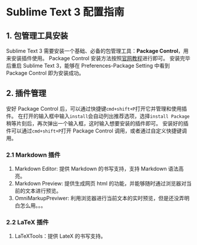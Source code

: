 # Sublime Text 3 配置指南

## 1. 包管理工具安装
Sublime Text 3 需要安装一个基础、必备的包管理工具：**Package Control**，用来安装插件使用。
Package Control 安装方法按照[官网教程](https://packagecontrol.io/installation)进行即可。
安装完毕后重启 Sublime Text 3，能够在 Preferences-Package Setting 中看到 Package Control 即为安装成功。

## 2. 插件管理
安好 Package Control 后，可以通过快捷键`cmd+shift+P`打开它并管理和使用插件。
在打开的输入框中输入`install`会自动列出推荐选项，选择`install Package`稍等片刻后，再次弹出一个输入框，这时输入想要安装的插件即可。
安装好的插件可以通过`cmd+shift+P`打开 Package Control 调用，或者通过自定义快捷键调用。

### 2.1 Markdown 插件
1. Markdown Editor: 提供 Markdown 的书写支持，支持 Markdown 语法高亮。
2. Markdown Preview: 提供生成网页 html 的功能，并能够随时通过浏览器对当前的文本进行预览。
3. OmniMarkupPreviwer: 利用浏览器进行当前文本的实时预览，但是还没弄明白怎么用。。。

### 2.2 LaTeX 插件
1. LaTeXTools：提供 LateX 的书写支持。
